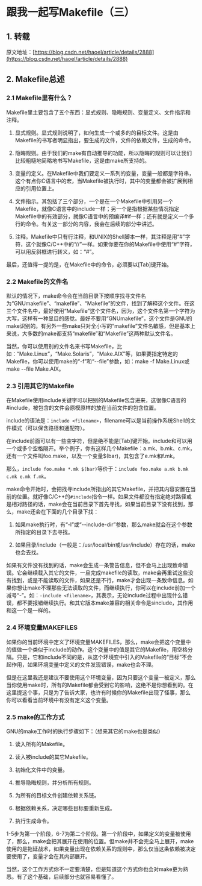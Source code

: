 # 跟我一起写Makefile（三）

## 1. 转载

原文地址：[https://blog.csdn.net/haoel/article/details/2888](https://blog.csdn.net/haoel/article/details/2888)

## 2. Makefile总述

### 2.1 Makefile里有什么？

Makefile里主要包含了五个东西：显式规则、隐晦规则、变量定义、文件指示和注释。

1. 显式规则。显式规则说明了，如何生成一个或多的的目标文件。这是由Makefile的书写者明显指出，要生成的文件，文件的依赖文件，生成的命令。

2. 隐晦规则。由于我们的make有自动推导的功能，所以隐晦的规则可以让我们比较粗糙地简略地书写Makefile，这是由make所支持的。

3. 变量的定义。在Makefile中我们要定义一系列的变量，变量一般都是字符串，这个有点你C语言中的宏，当Makefile被执行时，其中的变量都会被扩展到相应的引用位置上。

4. 文件指示。其包括了三个部分，一个是在一个Makefile中引用另一个Makefile，就像C语言中的include一样；另一个是指根据某些情况指定Makefile中的有效部分，就像C语言中的预编译#if一样；还有就是定义一个多行的命令。有关这一部分的内容，我会在后续的部分中讲述。

5. 注释。Makefile中只有行注释，和UNIX的Shell脚本一样，其注释是用“#”字符，这个就像C/C++中的“//”一样。如果你要在你的Makefile中使用“#”字符，可以用反斜框进行转义，如：“\#”。

最后，还值得一提的是，在Makefile中的命令，必须要以[Tab]键开始。

### 2.2 Makefile的文件名

默认的情况下，make命令会在当前目录下按顺序找寻文件名为“GNUmakefile”、“makefile”、“Makefile”的文件，找到了解释这个文件。在这三个文件名中，最好使用“Makefile”这个文件名，因为，这个文件名第一个字符为大写，这样有一种显目的感觉。最好不要用“GNUmakefile”，这个文件是GNU的make识别的。有另外一些make只对全小写的“makefile”文件名敏感，但是基本上来说，大多数的make都支持“makefile”和“Makefile”这两种默认文件名。

当然，你可以使用别的文件名来书写Makefile，比如：“Make.Linux”，“Make.Solaris”，“Make.AIX”等，如果要指定特定的Makefile，你可以使用make的“-f”和“--file”参数，如：make -f Make.Linux或make --file Make.AIX。

### 2.3 引用其它的Makefile

在Makefile使用include关键字可以把别的Makefile包含进来，这很像C语言的#include，被包含的文件会原模原样的放在当前文件的包含位置。

include的语法是：`include <filename>`，filename可以是当前操作系统Shell的文件模式（可以保含路径和通配符）。

在include前面可以有一些空字符，但是绝不能是[Tab]键开始。include和<filename>可以用一个或多个空格隔开。举个例子，你有这样几个Makefile：a.mk、b.mk、c.mk，还有一个文件叫foo.make，以及一个变量$(bar)，其包含了e.mk和f.mk。

那么，`include foo.make *.mk $(bar)`等价于：`include foo.make a.mk b.mk c.mk e.mk f.mk`。

make命令开始时，会把找寻include所指出的其它Makefile，并把其内容安置在当前的位置。就好像C/C++的`#include`指令一样。如果文件都没有指定绝对路径或是相对路径的话，make会在当前目录下首先寻找，如果当前目录下没有找到，那么，make还会在下面的几个目录下找：

1. 如果make执行时，有“-I”或“--include-dir”参数，那么make就会在这个参数所指定的目录下去寻找。

2. 如果目录<prefix>/include（一般是：/usr/local/bin或/usr/include）存在的话，make也会去找。

如果有文件没有找到的话，make会生成一条警告信息，但不会马上出现致命错误。它会继续载入其它的文件，一旦完成makefile的读取，make会再重试这些没有找到，或是不能读取的文件，如果还是不行，make才会出现一条致命信息。如果你想让make不理那些无法读取的文件，而继续执行，你可以在include前加一个减号“-”。如：`-include <filename>`，其表示，无论include过程中出现什么错误，都不要报错继续执行。和其它版本make兼容的相关命令是sinclude，其作用和这一个是一样的。

### 2.4 环境变量MAKEFILES

如果你的当前环境中定义了环境变量MAKEFILES，那么，make会把这个变量中的值做一个类似于include的动作。这个变量中的值是其它的Makefile，用空格分隔。只是，它和include不同的是，从这个环境变中引入的Makefile的“目标”不会起作用，如果环境变量中定义的文件发现错误，make也会不理。

但是在这里我还是建议不要使用这个环境变量，因为只要这个变量一被定义，那么当你使用make时，所有的Makefile都会受到它的影响，这绝不是你想看到的。在这里提这个事，只是为了告诉大家，也许有时候你的Makefile出现了怪事，那么你可以看看当前环境中有没有定义这个变量。

### 2.5 make的工作方式

GNU的make工作时的执行步骤如下：（想来其它的make也是类似）

1. 读入所有的Makefile。

2. 读入被include的其它Makefile。

3. 初始化文件中的变量。

4. 推导隐晦规则，并分析所有规则。

5. 为所有的目标文件创建依赖关系链。

6. 根据依赖关系，决定哪些目标要重新生成。

7. 执行生成命令。

1-5步为第一个阶段，6-7为第二个阶段。第一个阶段中，如果定义的变量被使用了，那么，make会把其展开在使用的位置。但make并不会完全马上展开，make使用的是拖延战术，如果变量出现在依赖关系的规则中，那么仅当这条依赖被决定要使用了，变量才会在其内部展开。

当然，这个工作方式你不一定要清楚，但是知道这个方式你也会对make更为熟悉。有了这个基础，后续部分也就容易看懂了。
